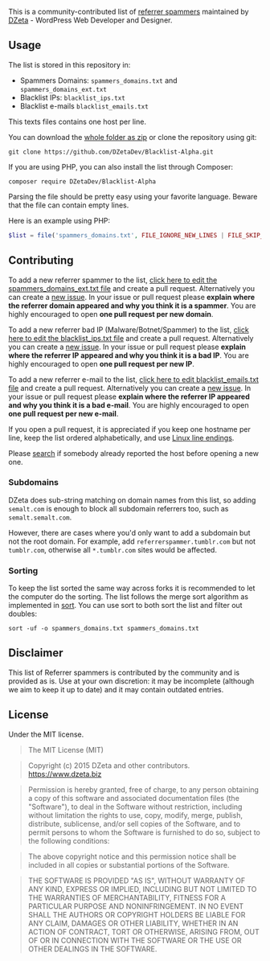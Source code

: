 This is a community-contributed list of [referrer spammers](http://en.wikipedia.org/wiki/Referer_spam) maintained by [DZeta](https://dzeta.biz/) - WordPress Web Developer and Designer.

## Usage

The list is stored in this repository in:
* Spammers Domains: `spammers_domains.txt` and `spammers_domains_ext.txt`
* Blacklist IPs: `blacklist_ips.txt`
* Blacklist e-mails `blacklist_emails.txt`

This texts files contains one host per line.

You can download the [whole folder as zip](https://github.com/DZetaDev/Blacklist-Alpha/archive/master.zip) or clone the repository using git:

```
git clone https://github.com/DZetaDev/Blacklist-Alpha.git
```

If you are using PHP, you can also install the list through Composer:

```
composer require DZetaDev/Blacklist-Alpha
```

Parsing the file should be pretty easy using your favorite language. Beware that the file can contain empty lines.

Here is an example using PHP:

```php
$list = file('spammers_domains.txt', FILE_IGNORE_NEW_LINES | FILE_SKIP_EMPTY_LINES);
```

## Contributing

To add a new referrer spammer to the list, [click here to edit the spammers_domains_ext.txt file](https://github.com/DZetaDev/Blacklist-Alpha/edit/master/spammers_domains.txt) and create a pull request. Alternatively you can create a [new issue](https://github.com/DZetaDev/Blacklist-Alpha/issues/new). In your issue or pull request please **explain where the referrer domain appeared and why you think it is a spammer**. You are highly encouraged to open **one pull request per new domain**.

To add a new referrer bad IP (Malware/Botnet/Spammer) to the list, [click here to edit the blacklist_ips.txt file](https://github.com/DZetaDev/Blacklist-Alpha/edit/master/blacklist_ips.txt) and create a pull request. Alternatively you can create a [new issue](https://github.com/DZetaDev/Blacklist-Alpha/issues/new). In your issue or pull request please **explain where the referrer IP appeared and why you think it is a bad IP**. You are highly encouraged to open **one pull request per new IP**.

To add a new referrer e-mail to the list, [click here to edit blacklist_emails.txt file](https://github.com/DZetaDev/Blacklist-Alpha/edit/master/blacklist_emails.txt) and create a pull request. Alternatively you can create a [new issue](https://github.com/DZetaDev/Blacklist-Alpha/issues/new). In your issue or pull request please **explain where the referrer IP appeared and why you think it is a bad e-mail**. You are highly encouraged to open **one pull request per new e-mail**.

If you open a pull request, it is appreciated if you keep one hostname per line, keep the list ordered alphabetically, and use [Linux line endings](http://en.wikipedia.org/wiki/Newline).

Please [search](https://github.com/DZetaDev/Blacklist-Alpha/issues) if somebody already reported the host before opening a new one.

### Subdomains

DZeta does sub-string matching on domain names from this list, so adding `semalt.com` is enough to block all subdomain referrers too, such as `semalt.semalt.com`.

However, there are cases where you'd only want to add a subdomain but not the root domain. For example, add `referrerspammer.tumblr.com` but not `tumblr.com`, otherwise all `*.tumblr.com` sites would be affected.

### Sorting

To keep the list sorted the same way across forks it is recommended to let the computer do the sorting. The list follows the merge sort algorithm as implemented in [sort](https://en.wikipedia.org/wiki/Sort_(Unix)). You can use sort to both sort the list and filter out doubles:

```
sort -uf -o spammers_domains.txt spammers_domains.txt
```

## Disclaimer

This list of Referrer spammers is contributed by the community and is provided as is. Use at your own discretion: it may be incomplete (although we aim to keep it up to date) and it may contain outdated entries.

## License

Under the MIT license.

> The MIT License (MIT)

> Copyright (c) 2015 DZeta and other contributors. https://www.dzeta.biz

> Permission is hereby granted, free of charge, to any person obtaining a copy of this software and associated documentation files (the "Software"), to deal in the Software without restriction, including without limitation the rights to use, copy, modify, merge, publish, distribute, sublicense, and/or sell copies of the Software, and to permit persons to whom the Software is furnished to do so, subject to the following conditions:

> The above copyright notice and this permission notice shall be included in all copies or substantial portions of the Software.

> THE SOFTWARE IS PROVIDED "AS IS", WITHOUT WARRANTY OF ANY KIND, EXPRESS OR IMPLIED, INCLUDING BUT NOT LIMITED TO THE WARRANTIES OF MERCHANTABILITY, FITNESS FOR A PARTICULAR PURPOSE AND NONINFRINGEMENT. IN NO EVENT SHALL THE AUTHORS OR COPYRIGHT HOLDERS BE LIABLE FOR ANY CLAIM, DAMAGES OR OTHER LIABILITY, WHETHER IN AN ACTION OF CONTRACT, TORT OR OTHERWISE, ARISING FROM, OUT OF OR IN CONNECTION WITH THE SOFTWARE OR THE USE OR OTHER DEALINGS IN THE SOFTWARE.
